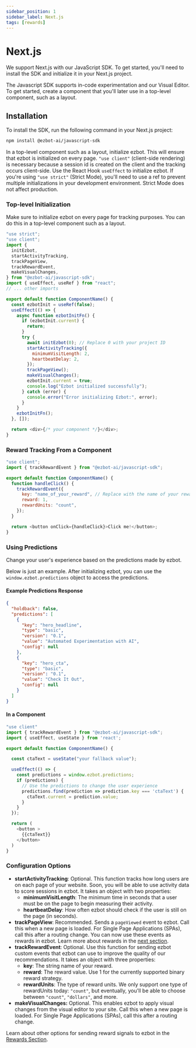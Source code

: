 ```yaml
---
sidebar_position: 1
sidebar_label: Next.js
tags: [rewards]
---
```


# Next.js

We support Next.js with our JavaScript SDK. To get started, you'll need to install the SDK and initialize it in your Next.js project.

The Javascript SDK supports in-code experimentation and our Visual Editor. To get started, create a component that you'll later use in a top-level component, such as a layout.

## Installation

To install the SDK, run the following command in your Next.js project:

```bash
npm install @ezbot-ai/javascript-sdk
```

In a top-level component such as a layout, initialize ezbot. This will ensure that ezbot is initialized on every page. `"use client"` (client-side rendering) is necessary because a session id is created on the client and the tracking occurs client-side. Use the React Hook `useEffect` to initialize ezbot. If you're using `"use strict"` (Strict Mode), you'll need to use a ref to prevent multiple initializations in your development environment. Strict Mode does not affect production.

### Top-level Initialization

Make sure to initialize ezbot on every page for tracking purposes. You can do this in a top-level component such as a layout.

```js
"use strict";
"use client";
import {
  initEzbot,
  startActivityTracking,
  trackPageView,
  trackRewardEvent,
  makeVisualChanges,
} from "@ezbot-ai/javascript-sdk";
import { useEffect, useRef } from "react";
// ... other imports

export default function ComponentName() {
  const ezbotInit = useRef(false);
  useEffect(() => {
    async function ezbotInitFn() {
      if (ezbotInit.current) {
        return;
      }
      try {
        await initEzbot(0); // Replace 0 with your project ID
        startActivityTracking({
          minimumVisitLength: 2,
          heartbeatDelay: 2,
        });
        trackPageView();
        makeVisualChanges();
        ezbotInit.current = true;
        console.log("Ezbot initialized successfully");
      } catch (error) {
        console.error("Error initializing Ezbot:", error);
      }
    }
    ezbotInitFn();
  }, []);

  return <div>{/* your component */}</div>;
}
```

### Reward Tracking From a Component

```js
"use client";
import { trackRewardEvent } from "@ezbot-ai/javascript-sdk";

export default function ComponentName() {
  function handleClick() {
    trackRewardEvent({
      key: "name_of_your_reward", // Replace with the name of your reward
      reward: 1,
      rewardUnits: "count",
    });
  }

  return <button onClick={handleClick}>Click me!</button>;
}
```

### Using Predictions

Change your user's experience based on the predictions made by ezbot.

Below is just an example. After initializing ezbot, you can use the `window.ezbot.predictions` object to access the predictions.

#### Example Predictions Response

```json
{
  "holdback": false,
  "predictions": [
    {
      "key": "hero_headline",
      "type": "basic",
      "version": "0.1",
      "value": "Automated Experimentation with AI",
      "config": null
    },
    {
      "key": "hero_cta",
      "type": "basic",
      "version": "0.1",
      "value": "Check It Out",
      "config": null
    }
  ]
}
```

#### In a Component

```js
"use client"
import { trackRewardEvent } from "@ezbot-ai/javascript-sdk";
import { useEffect, useState } from 'react';

export default function ComponentName() {

  const ctaText = useState("your fallback value");

  useEffect(() => {
    const predictions = window.ezbot.predictions;
    if (predictions) {
      // Use the predictions to change the user experience
      predictions.find(prediction => prediction.key === 'ctaText') {
        ctaText.current = prediction.value;
      }
    }
  });

  return (
    <button >
      {{ctaText}}
    </button>
  )
}
```

### Configuration Options

- **startActivityTracking**: Optional. This function tracks how long users are on each page of your website. Soon, you will be able to use activity data to score sessions in ezbot. It takes an object with two properties:
  - **minimumVisitLength**: The minimum time in seconds that a user must be on the page to begin measuring their activity.
  - **heartbeatDelay**: How often ezbot should check if the user is still on the page (in seconds).
- **trackPageView**: Recommended. Sends a `pageViewed` event to ezbot. Call this when a new page is loaded. For Single Page Applications (SPAs), call this after a routing change. You can now use these events as rewards in ezbot. Learn more about rewards in the [next section](/get-started/rewards).
- **trackRewardEvent**: Optional. Use this function for sending ezbot custom events that ezbot can use to improve the quality of our recommendations. It takes an object with three properties:
  - **key**: The string name of your reward.
  - **reward**: The reward value. Use 1 for the currently supported binary reward strategy.
  - **rewardUnits**: The type of reward units. We only support one type of rewardUnits today: `"count"`, but eventually, you'll be able to choose between `"count"`, `"dollars"`, and more.
- **makeVisualChanges:** Optional. This enables ezbot to apply visual changes from the visual editor to your site. Call this when a new page is loaded. For Single Page Applications (SPAs), call this after a routing change.

Learn about other options for sending reward signals to ezbot in the [Rewards Section](/get-started/rewards).
